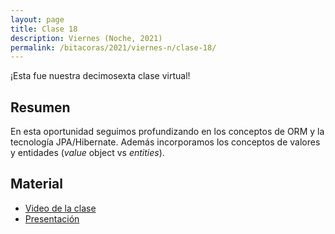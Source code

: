 ```yaml
---
layout: page
title: Clase 18
description: Viernes (Noche, 2021)
permalink: /bitacoras/2021/viernes-n/clase-18/
---
```


¡Esta fue nuestra decimosexta clase virtual!

## Resumen

En esta oportunidad seguimos profundizando en los conceptos de ORM y la tecnología JPA/Hibernate. Además incorporamos los conceptos de valores y entidades (_value_ object vs _entities_).


## Material

- [Video de la clase](https://us02web.zoom.us/rec/play/HACqhcHALUaKDGq19U0KPK5wLA58eBvT6zTNgc4ylgRkM8TvLjDyxzT-hOqGCuMkkgh6F7h0q3geHhCt.Bc6mYMDrbTdJB6zS?startTime=1600466705000)
- [Presentación](https://docs.google.com/presentation/d/1mE-U5H8iRxOB5P-QXHwwfNGktn_7QqOfTfUprRvlne4/edit)
